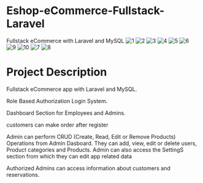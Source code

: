 # Eshop-eCommerce-Fullstack-Laravel
Fullstack eCommerce with Laravel and MySQL
![1](https://github.com/Ahmedzyada12/Eshop-eCommerce-Fullstack-Laravel/assets/126186881/e9a2a7e4-b47d-49a3-a09e-0e9849134fa1)
![2](https://github.com/Ahmedzyada12/Eshop-eCommerce-Fullstack-Laravel/assets/126186881/f0555a19-f4c4-48ba-b4d5-0d2e5b77b065)
![3](https://github.com/Ahmedzyada12/Eshop-eCommerce-Fullstack-Laravel/assets/126186881/5ee2ccb8-db4b-46cf-8f38-73894a6f29b7)
![4](https://github.com/Ahmedzyada12/Eshop-eCommerce-Fullstack-Laravel/assets/126186881/994e94a9-1bfc-4683-aa03-5baedab715d0)
![5](https://github.com/Ahmedzyada12/Eshop-eCommerce-Fullstack-Laravel/assets/126186881/5753c036-7569-42f5-95c8-f02a31813356)
![6](https://github.com/Ahmedzyada12/Eshop-eCommerce-Fullstack-Laravel/assets/126186881/31ccb772-a717-4288-b354-2cc57228bb0d)
![9](https://github.com/Ahmedzyada12/Eshop-eCommerce-Fullstack-Laravel/assets/126186881/c45eaea0-b827-438d-b095-094378007f14)
![10](https://github.com/Ahmedzyada12/Eshop-eCommerce-Fullstack-Laravel/assets/126186881/6f23acc1-e0aa-44a2-9897-5c675ecde807)
![7](https://github.com/Ahmedzyada12/Eshop-eCommerce-Fullstack-Laravel/assets/126186881/34fe991f-6114-44fd-9ae2-bd173c234f10)
![8](https://github.com/Ahmedzyada12/Eshop-eCommerce-Fullstack-Laravel/assets/126186881/b4634fd7-bfa7-4b7f-9a0c-9d9b80585d41)



# Project Description
Fullstack eCommerce app with Laravel and MySQL.

Role Based Authorization Login System.

Dashboard Section for Employees and Admins.

customers can make order after register

Admin  can perform CRUD (Create, Read, Edit or Remove Products) Operations from Admin Dasboard. They can add, view, edit or delete users, Product categories and Products. Admin  can also access the SettingS section from which they can edit app related data

Authorized Admins can access information about customers and reservations.
